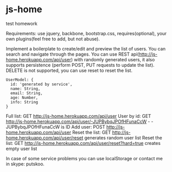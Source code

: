 js-home
=======

test homework

Requirements: use jquery, backbone, bootstrap.css, requires(optional), your own plugins(feel free to add, but not abuse).

Implement a boilerplate to create/edit and preview the list of users. You can search and navigate through the pages.
You can use REST api(http://js-home.herokuapp.com/api/user) with randomly generated users, it also supports persistence (perform POST, PUT requests to update the list). DELETE is not supported, you can use reset to reset the list.

```
UserModel: {
  id: 'generated by service',
  name: String,
  email: String,
  age: Number,
  info: String
}
```

Full list: GET http://js-home.herokuapp.com/api/user
User by id: GET http://js-home.herokuapp.com/api/user/-JUPBybqJPOfHFunaCcW - -JUPBybqJPOfHFunaCcW is ID
Add user: POST http://js-home.herokuapp.com/api/user
Reset the list: GET http://js-home.herokuapp.com/api/user/reset generates random user list
Reset the list: GET http://js-home.herokuapp.com/api/user/reset?hard=true creates empty user list

In case of some service problems you can use localStorage or contact me in skype: putskoo.
